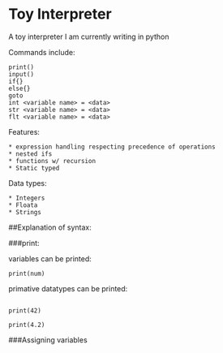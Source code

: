 # Toy Interpreter

A toy interpreter I am currently writing in python 

Commands include: 

```
print()
input()
if{}
else{}
goto
int <variable name> = <data>
str <variable name> = <data>
flt <variable name> = <data>
```

Features:
```
* expression handling respecting precedence of operations
* nested ifs
* functions w/ recursion
* Static typed
```
Data types:

```
* Integers
* Floata
* Strings
```

##Explanation of syntax:

###print:

variables can be printed:

```print(num)```

primative datatypes can be printed:

```print("Hello World!")

print(42)

print(4.2)
```

###Assigning variables
